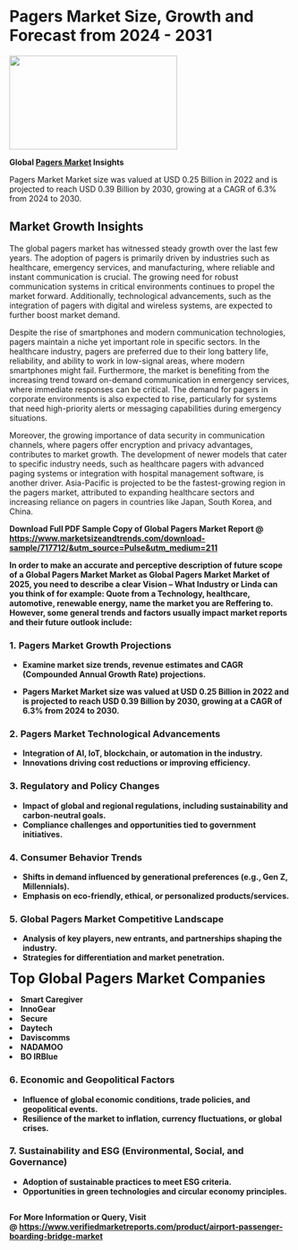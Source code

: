 <H1>Pagers Market Size, Growth and Forecast from 2024 - 2031</H1><img class="aligncenter size-medium wp-image-584254" src="https://thirdeyenews.in/wp-content/uploads/2024/09/Global-Market-Research-300x168.jpeg" alt="" width="300" height="168" /><p><strong>Global&nbsp;<a href="https://www.marketsizeandtrends.com/download-sample/717712/&amp;utm_source=Pulse&amp;utm_medium=211">Pagers Market</a> Insights</strong></p><p>Pagers Market Market size was valued at USD 0.25 Billion in 2022 and is projected to reach USD 0.39 Billion by 2030, growing at a CAGR of 6.3% from 2024 to 2030.</p><p><!DOCTYPE html> <html lang="en"> <head> <meta charset="UTF-8"> <meta name="viewport" content="width=device-width, initial-scale=1.0"> <title>Pagers Market Growth Insights</title> </head> <body> <h2>Market Growth Insights</h2> <p>The global pagers market has witnessed steady growth over the last few years. The adoption of pagers is primarily driven by industries such as healthcare, emergency services, and manufacturing, where reliable and instant communication is crucial. The growing need for robust communication systems in critical environments continues to propel the market forward. Additionally, technological advancements, such as the integration of pagers with digital and wireless systems, are expected to further boost market demand.</p> <p><strong></strong></p> <p>Despite the rise of smartphones and modern communication technologies, pagers maintain a niche yet important role in specific sectors. In the healthcare industry, pagers are preferred due to their long battery life, reliability, and ability to work in low-signal areas, where modern smartphones might fail. Furthermore, the market is benefiting from the increasing trend toward on-demand communication in emergency services, where immediate responses can be critical. The demand for pagers in corporate environments is also expected to rise, particularly for systems that need high-priority alerts or messaging capabilities during emergency situations.</p> <p>Moreover, the growing importance of data security in communication channels, where pagers offer encryption and privacy advantages, contributes to market growth. The development of newer models that cater to specific industry needs, such as healthcare pagers with advanced paging systems or integration with hospital management software, is another driver. Asia-Pacific is projected to be the fastest-growing region in the pagers market, attributed to expanding healthcare sectors and increasing reliance on pagers in countries like Japan, South Korea, and China.</p> <p><strong></p><p><span class=""><strong>Download Full PDF Sample Copy of Global Pagers Market Report</strong> @ <a href="https://www.marketsizeandtrends.com/download-sample/717712/&amp;utm_source=Pulse&amp;utm_medium=211" target="_blank">https://www.marketsizeandtrends.com/download-sample/717712/&amp;utm_source=Pulse&amp;utm_medium=211</a></span></p><p>In order to make an accurate and perceptive description of future scope of a Global&nbsp;Pagers Market Market as Global&nbsp;Pagers Market Market of 2025, you need to describe a clear Vision &ndash; What Industry or Linda can you think of for example: Quote from a Technology, healthcare, automotive, renewable energy, name the market you are Reffering to. However, some general trends and factors usually impact market reports and their future outlook include:</p><h3>1.&nbsp;<strong>Pagers Market Growth Projections</strong></h3><ul><li>Examine market size trends, revenue estimates and CAGR (Compounded Annual Growth Rate) projections.</li><li><p>Pagers Market Market size was valued at USD 0.25 Billion in 2022 and is projected to reach USD 0.39 Billion by 2030, growing at a CAGR of 6.3% from 2024 to 2030.</p></li></ul><h3>2.&nbsp;<strong>Pagers Market Technological Advancements</strong></h3><ul><li>Integration of AI, IoT, blockchain, or automation in the industry.</li><li>Innovations driving cost reductions or improving efficiency.</li></ul><h3>3.&nbsp;<strong>Regulatory and Policy Changes</strong></h3><ul><li>Impact of global and regional regulations, including sustainability and carbon-neutral goals.</li><li>Compliance challenges and opportunities tied to government initiatives.</li></ul><h3>4.&nbsp;<strong>Consumer Behavior Trends</strong></h3><ul><li>Shifts in demand influenced by generational preferences (e.g., Gen Z, Millennials).</li><li>Emphasis on eco-friendly, ethical, or personalized products/services.</li></ul><h3>5.&nbsp;<strong>Global Pagers Market Competitive Landscape</strong></h3><ul><li>Analysis of key players, new entrants, and partnerships shaping the industry.</li><li>Strategies for differentiation and market penetration.</li></ul><p data-pm-slice="1 1 []"><span style="color: inherit; font-family: inherit; font-size: 25px;">Top Global Pagers Market Companies</span></p><div class="" data-test-id=""><p><li>Smart Caregiver</li><li> InnoGear</li><li> Secure</li><li> Daytech</li><li> Daviscomms</li><li> NADAMOO</li><li> BO IRBlue</li></p></div><h3>6.&nbsp;<strong>Economic and Geopolitical Factors</strong></h3><ul><li>Influence of global economic conditions, trade policies, and geopolitical events.</li><li>Resilience of the market to inflation, currency fluctuations, or global crises.</li></ul><h3>7.&nbsp;<strong>Sustainability and ESG (Environmental, Social, and Governance)</strong></h3><ul><li>Adoption of sustainable practices to meet ESG criteria.</li><li>Opportunities in green technologies and circular economy principles.</li></ul><h2><strong style="font-size: 14px;">For More Information or Query, Visit @&nbsp;</strong><a style="background-color: #ffffff; font-size: 14px;" href="https://www.marketsizeandtrends.com/report/pagers-market/" target="_blank">https://www.verifiedmarketreports.com/product/airport-passenger-boarding-bridge-market</a></h2>
